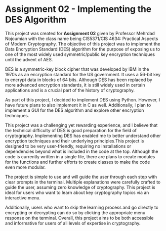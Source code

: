 
# Assignment 02 - Implementing the DES Algorithm

This project was created for **Assignment 02** given by Professor Mehrdad Nojoumian with the class name being CIS5371/CIS 4634: Practical Aspects of Modern Cryptography. The objective of this project was to implement the Data Encryption Standard (DES) algorithm for the purpose of exposing us to one of the most widely used symmetric/public key encryption techniques until the advent of AES. 

DES is a symmetric-key block cipher that was developed by IBM in the 1970s as an encryption standard for the US government. It uses a 56-bit key to encrypt data in blocks of 64 bits. Although DES has been replaced by more advanced encryption standards, it is still widely used in certain applications and is a crucial part of the history of cryptography. 

As part of this project, I decided to implement DES using Python. However, I have future plans to also implement it in C as well. Additionally, I plan to implement a GUI for the DES algorithm and explore other encryption techniques. 

This project was a challenging yet rewarding experience, and I believe that the technical difficulty of DES is good preparation for the field of cryptography. Implementing DES has enabled me to better understand other encryption techniques and their underlying principles.This project is designed to be very user-friendly, requiring no installations or dependencies beyond what is included in the code at the top. Although the code is currently written in a single file, there are plans to create modules for the functions and further efforts to create classes to make the code even more modular.

The project is simple to use and will guide the user through each step with clear prompts in the terminal. Multiple explanations were carefully crafted to guide the user, assuming zero knowledge of cryptography. This project is ideal for users who want to learn about key cryptography topics via an interactive menu.

Additionally, users who want to skip the learning process and go directly to encrypting or decrypting can do so by clicking the appropriate menu response on the terminal. Overall, this project aims to be both accessible and informative for users of all levels of expertise in cryptography.
